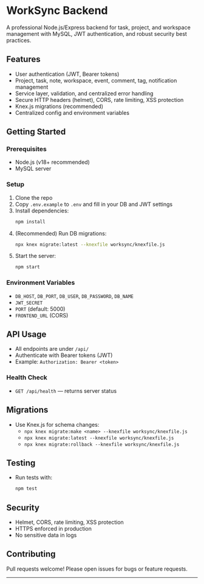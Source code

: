# WorkSync Backend

A professional Node.js/Express backend for task, project, and workspace management with MySQL, JWT authentication, and robust security best practices.

## Features
- User authentication (JWT, Bearer tokens)
- Project, task, note, workspace, event, comment, tag, notification management
- Service layer, validation, and centralized error handling
- Secure HTTP headers (helmet), CORS, rate limiting, XSS protection
- Knex.js migrations (recommended)
- Centralized config and environment variables

## Getting Started

### Prerequisites
- Node.js (v18+ recommended)
- MySQL server

### Setup
1. Clone the repo
2. Copy `.env.example` to `.env` and fill in your DB and JWT settings
3. Install dependencies:
   ```sh
   npm install
   ```
4. (Recommended) Run DB migrations:
   ```sh
   npx knex migrate:latest --knexfile worksync/knexfile.js
   ```
5. Start the server:
   ```sh
   npm start
   ```

### Environment Variables
- `DB_HOST`, `DB_PORT`, `DB_USER`, `DB_PASSWORD`, `DB_NAME`
- `JWT_SECRET`
- `PORT` (default: 5000)
- `FRONTEND_URL` (CORS)

## API Usage
- All endpoints are under `/api/`
- Authenticate with Bearer tokens (JWT)
- Example: `Authorization: Bearer <token>`

### Health Check
- `GET /api/health` — returns server status

## Migrations
- Use Knex.js for schema changes:
  - `npx knex migrate:make <name> --knexfile worksync/knexfile.js`
  - `npx knex migrate:latest --knexfile worksync/knexfile.js`
  - `npx knex migrate:rollback --knexfile worksync/knexfile.js`

## Testing
- Run tests with:
  ```sh
  npm test
  ```

## Security
- Helmet, CORS, rate limiting, XSS protection
- HTTPS enforced in production
- No sensitive data in logs

## Contributing
Pull requests welcome! Please open issues for bugs or feature requests.

---
